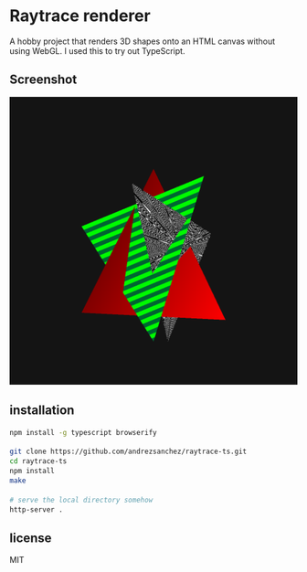 # Raytrace renderer

A hobby project that renders 3D shapes onto an HTML canvas without using WebGL. I used this to
try out TypeScript.

## Screenshot

![Screenshot](screenshot.png)

## installation

``` bash
npm install -g typescript browserify

git clone https://github.com/andrezsanchez/raytrace-ts.git
cd raytrace-ts
npm install
make

# serve the local directory somehow
http-server .
```

## license

MIT
